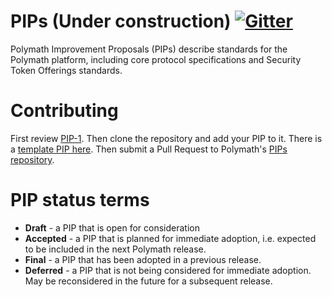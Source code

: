 # PIPs (Under construction) [![Gitter](https://badges.gitter.im/Join%20Chat.svg)](https://gitter.im/polymath-PIPs?utm_source=badge&utm_medium=badge&utm_campaign=pr-badge)
Polymath Improvement Proposals (PIPs) describe standards for the Polymath platform, including core protocol specifications and Security Token Offerings standards.

# Contributing
First review [PIP-1](PIPS/pip-1.md). Then clone the repository and add your PIP to it. There is a [template PIP here](pip-X.md). Then submit a Pull Request to Polymath's [PIPs repository](https://github.com/Polymath/PIPs).

# PIP status terms
* **Draft** - a PIP that is open for consideration
* **Accepted** - a PIP that is planned for immediate adoption, i.e. expected to be included in the next Polymath release.
* **Final** - a PIP that has been adopted in a previous release.
* **Deferred** - a PIP that is not being considered for immediate adoption. May be reconsidered in the future for a subsequent release.
